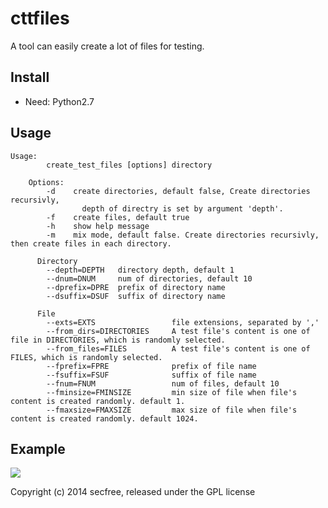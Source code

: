 cttfiles
========

A tool can easily create a lot of files for testing.


Install
------

- Need: Python2.7


Usage
------
```
Usage:
        create_test_files [options] directory

    Options:
        -d    create directories, default false, Create directories recursivly, 
                depth of directry is set by argument 'depth'.
        -f    create files, default true
        -h    show help message
        -m    mix mode, default false. Create directories recursivly, then create files in each directory.
              
      Directory
        --depth=DEPTH   directory depth, default 1
        --dnum=DNUM     num of directories, default 10
        --dprefix=DPRE  prefix of directory name
        --dsuffix=DSUF  suffix of directory name

      File
        --exts=EXTS                 file extensions, separated by ','
        --from_dirs=DIRECTORIES     A test file's content is one of file in DIRECTORIES, which is randomly selected.
        --from_files=FILES          A test file's content is one of FILES, which is randomly selected.
        --fprefix=FPRE              prefix of file name
        --fsuffix=FSUF              suffix of file name
        --fnum=FNUM                 num of files, default 10
        --fminsize=FMINSIZE         min size of file when file's content is created randomly. default 1.
        --fmaxsize=FMAXSIZE         max size of file when file's content is created randomly. default 1024.
```

Example
------
![](https://github.com/secfree/cttfiles/blob/master/cttfiles.png)


Copyright (c) 2014 secfree, released under the GPL license
